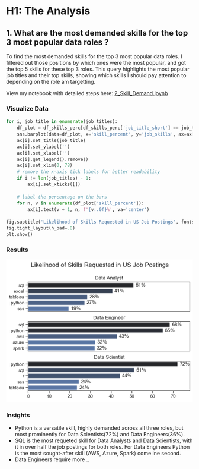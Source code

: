 # H1: The Analysis
## 1. What are the most demanded skills for the top 3 most popular data roles ?
To find the most demanded skills for the top 3 most popular data roles. I filtered out those positions by which ones were the most popular, and got the top 5 skills for these top 3 roles. This query highlights the most popular job titles and their top skills, showing which skills I should pay attention to depending on the role am targetting.

View my notebook with detailed steps here: [2_Skill_Demand.ipynb](Project\2_Skill_Demand.ipynb)

### Visualize Data
```python
for i, job_title in enumerate(job_titles):
    df_plot = df_skills_perc[df_skills_perc['job_title_short'] == job_title].head(5)
    sns.barplot(data=df_plot, x='skill_percent', y='job_skills', ax=ax[i], hue='skill_count', palette='dark:b_r')
    ax[i].set_title(job_title)
    ax[i].set_ylabel('')
    ax[i].set_xlabel('')
    ax[i].get_legend().remove()
    ax[i].set_xlim(0, 78)
    # remove the x-axis tick labels for better readability
    if i != len(job_titles) - 1:
        ax[i].set_xticks([])

    # label the percentage on the bars
    for n, v in enumerate(df_plot['skill_percent']):
        ax[i].text(v + 1, n, f'{v:.0f}%', va='center')

fig.suptitle('Likelihood of Skills Requested in US Job Postings', fontsize=15)
fig.tight_layout(h_pad=.8)
plt.show()
```
### Results
![Visualization for Top Skills for Data Nerds](Assets\skill_demand_all_data_roles.png)

### Insights
- Python is a versatile skill, highly demanded across all three roles, but most prominently for Data Scientists(72%) and Data Engineers(36%).
- SQL is the most requeted skill for Data Analysts and Data Scientists, with it in over half the job postings for both roles. For Data Engineers Python is the most sought-after skill (AWS, Azure, Spark) come ine second.
- Data Engineers require more ..
